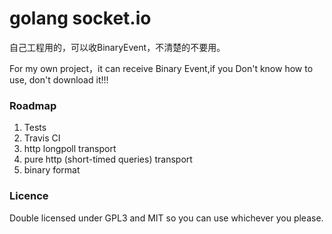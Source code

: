 golang socket.io
================

自己工程用的，可以收BinaryEvent，不清楚的不要用。

For my own project，it can receive Binary Event,if you Don't know how to use, don't download it!!!


### Roadmap

1. Tests
2. Travis CI
3. http longpoll transport
4. pure http (short-timed queries) transport
5. binary format

### Licence

Double licensed under GPL3 and MIT so you can use whichever you please.
